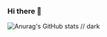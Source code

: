 ### Hi there 👋


![Anurag's GitHub stats](https://github-readme-stats.vercel.app/api?username=joaoafonso02&show_icons=true&theme=radical) // dark
